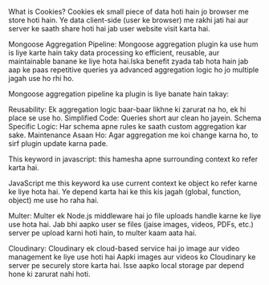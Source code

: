What is Cookies? 
Cookies ek small piece of data hoti hain jo browser me store hoti hain. Ye data client-side (user ke browser) me rakhi jati hai aur server ke saath share hoti hai jab user website visit karta hai.

Mongoose Aggregation Pipeline:
Mongoose aggregation plugin ka use hum is liye karte hain taky data processing ko efficient, reusable, aur maintainable banane ke liye hota hai.Iska
benefit zyada tab hota hain jab aap ke paas repetitive queries ya advanced aggregation logic ho jo multiple jagah use ho rhi ho.


Mongoose aggregation pipeline ka plugin is liye banate hain takay:

Reusability: Ek aggregation logic baar-baar likhne ki zarurat na ho, ek hi place se use ho.
Simplified Code: Queries short aur clean ho jayein.
Schema Specific Logic: Har schema apne rules ke saath custom aggregation kar sake.
Maintenance Asaan Ho: Agar aggregation me koi change karna ho, to sirf plugin update karna pade.


This keyword in javascript:
this hamesha apne surrounding context ko refer karta hai.

JavaScript me this keyword ka use current context ke object ko refer karne ke liye hota hai. Ye depend karta hai ke this kis jagah
(global, function, object) me use ho raha hai.


Multer:
Multer ek Node.js middleware hai jo file uploads handle karne ke liye use hota hai. Jab bhi aapko user se files (jaise images, videos, PDFs, etc.) server pe upload karni hoti hain, to multer kaam aata hai.


Cloudinary:
Cloudinary ek cloud-based service hai jo image aur video management ke liye use hoti hai Aapki images aur videos ko Cloudinary ke server pe securely store karta hai. Isse aapko local storage par depend hone ki zarurat nahi hoti.